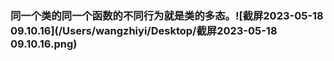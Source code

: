 ### 同一个类的同一个函数的不同行为就是类的多态。![截屏2023-05-18 09.10.16](/Users/wangzhiyi/Desktop/截屏2023-05-18 09.10.16.png)

